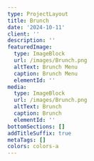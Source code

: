 ```yaml
---
type: ProjectLayout
title: Brunch
date: '2024-10-11'
client: ''
description: ''
featuredImage:
  type: ImageBlock
  url: /images/Brunch.png
  altText: Brunch Menu
  caption: Brunch Menu
  elementId: ''
media:
  type: ImageBlock
  url: /images/Brunch.png
  altText: Brunch
  caption: Brunch
  elementId: ''
bottomSections: []
addTitleSuffix: true
metaTags: []
colors: colors-a
---
```

